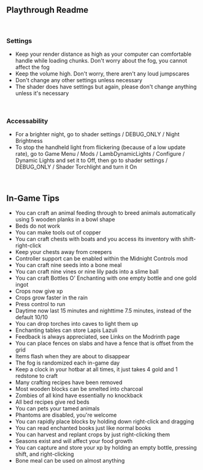 ## Playthrough Readme

<br>

### Settings

- Keep your render distance as high as your computer can comfortable handle while loading chunks. Don't worry about the fog, you cannot affect the fog
- Keep the volume high. Don't worry, there aren't any loud jumpscares
- Don't change any other settings unless necessary
- The shader does have settings but again, please don't change anything unless it's necessary

<br>

### Accessability

- For a brighter night, go to shader settings / DEBUG_ONLY / Night Brightness
- To stop the handheld light from flickering (because of a low update rate), go to Game Menu / Mods / LambDynamicLights / Configure / Dynamic Lights and set it to Off, then go to shader settings / DEBUG_ONLY / Shader Torchlight and turn it On

<br>

## In-Game Tips

- You can craft an animal feeding through to breed animals automatically using 5 wooden planks in a bowl shape
- Beds do not work
- You can make tools out of copper
- You can craft chests with boats and you access its inventory with shift-right-click
- Keep your chests away from creepers
- Controller support can be enabled within the Midnight Controls mod
- You can craft nine seeds into a bone meal
- You can craft nine vines or nine lily pads into a slime ball
- You can craft Bottles O' Enchanting with one empty bottle and one gold ingot
- Crops now give xp
- Crops grow faster in the rain
- Press control to run
- Daytime now last 15 minutes and nighttime 7.5 minutes, instead of the default 10/10
- You can drop torches into caves to light them up
- Enchanting tables can store Lapis Lazuli
- Feedback is always appreciated, see Links on the Modrinth page
- You can place fences on slabs and have a fence that is offset from the grid
- Items flash when they are about to disappear
- The fog is randomized each in-game day
- Keep a clock in your hotbar at all times, it just takes 4 gold and 1 redstone to craft
- Many crafting recipes have been removed
- Most wooden blocks can be smelted into charcoal
- Zombies of all kind have essentially no knockback
- All bed recipes give red beds
- You can pets your tamed animals
- Phantoms are disabled, you're welcome
- You can rapidly place blocks by holding down right-click and dragging
- You can read enchanted books just like normal books
- You can harvest and replant crops by just right-clicking them
- Seasons exist and will affect your food growth
- You can capture and store your xp by holding an empty bottle, pressing shift, and right-clicking
- Bone meal can be used on almost anything
